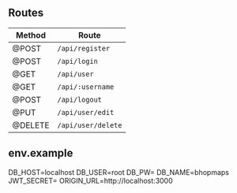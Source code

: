 ## Routes

| Method | Route|
|--------|--------|
| @POST| `/api/register`|
| @POST| `/api/login`|
| @GET |`/api/user`|
| @GET |`/api/:username`|
| @POST| `/api/logout`|
| @PUT |`/api/user/edit`|
| @DELETE| `/api/user/delete`|




## env.example
DB_HOST=localhost
DB_USER=root
DB_PW=
DB_NAME=bhopmaps
JWT_SECRET=
ORIGIN_URL=http://localhost:3000
